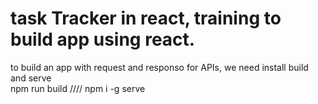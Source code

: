 # task Tracker in react, training to build app using react.

<p>to build an app with request and responso for APIs, we need install build and serve<br>
npm run build //// npm i -g serve
</p>